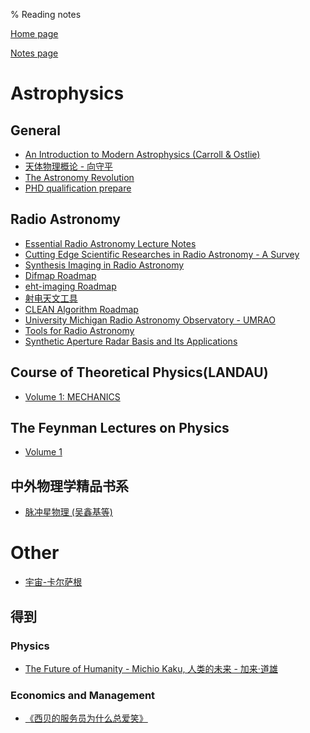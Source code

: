 % Reading notes

[Home page](https://rkkuang.github.io/)

[Notes page](https://rkkuang.github.io/notes/)

# Astrophysics

## General

- [An Introduction to Modern Astrophysics (Carroll & Ostlie)](../booknotes/AnIntro2ModernAstroph.pdf)
- [天体物理概论 - 向守平](../booknotes/天体物理概论.pdf)
- [The Astronomy Revolution](../booknotes/TheAstronomyRevolution.pdf)
- [PHD qualification prepare]()

## Radio Astronomy

- [Essential Radio Astronomy Lecture Notes](../booknotes/essential_radio_astronomy_lecture_notes.pdf)
- [Cutting Edge Scientific Researches in Radio Astronomy - A Survey](../booknotes/cutting_edge_radioastro.pdf)
- [Synthesis Imaging in Radio Astronomy](../booknotes/SynthesisImagingInRadioAstronomy.pdf)
- [Difmap Roadmap](../booknotes/difmap.pdf)
- [eht-imaging Roadmap](../booknotes/ehtim.pdf)
- [射电天文工具](../booknotes/射电天文工具.pdf)
- [CLEAN Algorithm Roadmap](../booknotes/clean.pdf)
- [University Michigan Radio Astronomy Observatory - UMRAO](../booknotes/umrao.pdf)
- [Tools for Radio Astronomy](../booknotes/Tools4Radio_Astronomy.pdf)
- [Synthetic Aperture Radar Basis and Its Applications](../booknotes/SyntheticApertureRadarBasis_ItsApplications.pdf)

## Course of Theoretical Physics(LANDAU)

- [Volume 1: MECHANICS](../booknotes/landau.pdf)

## The Feynman Lectures on Physics

- [Volume 1]()

## 中外物理学精品书系

- [脉冲星物理 (吴鑫基等)](../booknotes/pulsar_physics.pdf)

# Other

- [宇宙-卡尔萨根](../booknotes/cosmos_Carl_Sagan.txt)

## 得到

### Physics

- [The Future of Humanity - Michio Kaku, 人类的未来 - 加来·道雄](../booknotes/dedao/thefuture_humanity.html)

### Economics and Management

- [《西贝的服务员为什么总爱笑》](./dedao/xibei.txt)